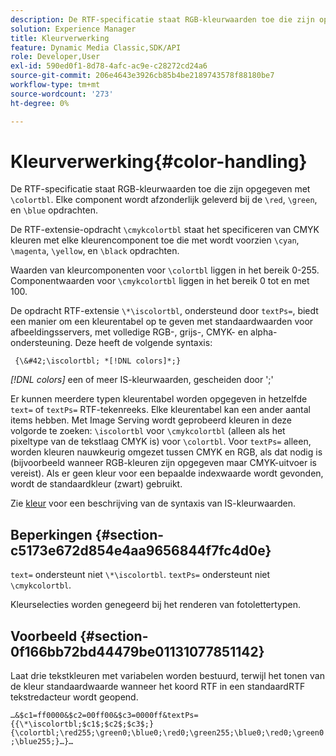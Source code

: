```yaml
---
description: De RTF-specificatie staat RGB-kleurwaarden toe die zijn opgegeven met &bsol;colortbl. Elke component wordt afzonderlijk voorzien van de &bsol;rood, &bsol;groen, en &bsol;blauw bevelen.
solution: Experience Manager
title: Kleurverwerking
feature: Dynamic Media Classic,SDK/API
role: Developer,User
exl-id: 590ed0f1-8d78-4afc-ac9e-c28272cd24a6
source-git-commit: 206e4643e3926cb85b4be2189743578f88180be7
workflow-type: tm+mt
source-wordcount: '273'
ht-degree: 0%

---
```


# Kleurverwerking{#color-handling}

De RTF-specificatie staat RGB-kleurwaarden toe die zijn opgegeven met `\colortbl`. Elke component wordt afzonderlijk geleverd bij de `\red`, `\green`, en `\blue` opdrachten.

De RTF-extensie-opdracht `\cmykcolortbl` staat het specificeren van CMYK kleuren met elke kleurencomponent toe die met wordt voorzien `\cyan`, `\magenta`, `\yellow`, en `\black` opdrachten.

Waarden van kleurcomponenten voor `\colortbl` liggen in het bereik 0-255. Componentwaarden voor `\cmykcolortbl` liggen in het bereik 0 tot en met 100.

De opdracht RTF-extensie `\*\iscolortbl`, ondersteund door `textPs=`, biedt een manier om een kleurentabel op te geven met standaardwaarden voor afbeeldingsservers, met volledige RGB-, grijs-, CMYK- en alpha-ondersteuning. Deze heeft de volgende syntaxis:

` {\&#42;\iscolortbl; *[!DNL colors]*;}`

*[!DNL colors]* een of meer IS-kleurwaarden, gescheiden door &#39;;&#39;

Er kunnen meerdere typen kleurentabel worden opgegeven in hetzelfde `text=` of `textPs=` RTF-tekenreeks. Elke kleurentabel kan een ander aantal items hebben. Met Image Serving wordt geprobeerd kleuren in deze volgorde te zoeken: `\iscolortbl` voor `\cmykcolortbl` (alleen als het pixeltype van de tekstlaag CMYK is) voor `\colortbl`. Voor `textPs=` alleen, worden kleuren nauwkeurig omgezet tussen CMYK en RGB, als dat nodig is (bijvoorbeeld wanneer RGB-kleuren zijn opgegeven maar CMYK-uitvoer is vereist). Als er geen kleur voor een bepaalde indexwaarde wordt gevonden, wordt de standaardkleur (zwart) gebruikt.

Zie [kleur](/help/aem-is-ir-api/is-api/http-ref/image-serving-api-ref/c-http-protocol-reference/c-data-types/r-is-http-color.md) voor een beschrijving van de syntaxis van IS-kleurwaarden.

## Beperkingen {#section-c5173e672d854e4aa9656844f7fc4d0e}

`text=` ondersteunt niet `\*\iscolortbl`. `textPs=` ondersteunt niet `\cmykcolortbl`.

Kleurselecties worden genegeerd bij het renderen van fotolettertypen.

## Voorbeeld {#section-0f166bb72bd44479be01131077851142}

Laat drie tekstkleuren met variabelen worden bestuurd, terwijl het tonen van de kleur standaardwaarde wanneer het koord RTF in een standaardRTF tekstredacteur wordt geopend.

`…&$c1=ff0000&$c2=00ff00&$c3=0000ff&textPs={{\*\iscolortbl;$c1$;$c2$;$c3$;}{\colortbl;\red255;\green0;\blue0;\red0;\green255;\blue0;\red0;\green0;\blue255;}…}…`
